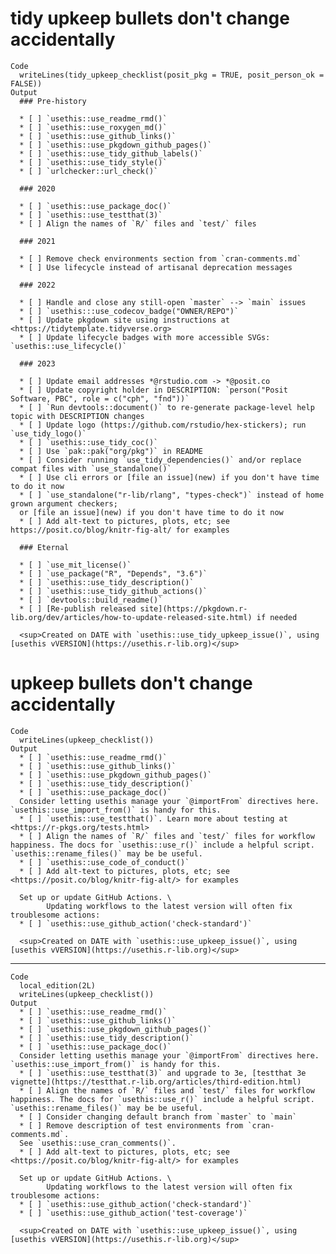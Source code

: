 # tidy upkeep bullets don't change accidentally

    Code
      writeLines(tidy_upkeep_checklist(posit_pkg = TRUE, posit_person_ok = FALSE))
    Output
      ### Pre-history
      
      * [ ] `usethis::use_readme_rmd()`
      * [ ] `usethis::use_roxygen_md()`
      * [ ] `usethis::use_github_links()`
      * [ ] `usethis::use_pkgdown_github_pages()`
      * [ ] `usethis::use_tidy_github_labels()`
      * [ ] `usethis::use_tidy_style()`
      * [ ] `urlchecker::url_check()`
      
      ### 2020
      
      * [ ] `usethis::use_package_doc()`
      * [ ] `usethis::use_testthat(3)`
      * [ ] Align the names of `R/` files and `test/` files
      
      ### 2021
      
      * [ ] Remove check environments section from `cran-comments.md`
      * [ ] Use lifecycle instead of artisanal deprecation messages
      
      ### 2022
      
      * [ ] Handle and close any still-open `master` --> `main` issues
      * [ ] `usethis:::use_codecov_badge("OWNER/REPO")`
      * [ ] Update pkgdown site using instructions at <https://tidytemplate.tidyverse.org>
      * [ ] Update lifecycle badges with more accessible SVGs: `usethis::use_lifecycle()`
      
      ### 2023
      
      * [ ] Update email addresses *@rstudio.com -> *@posit.co
      * [ ] Update copyright holder in DESCRIPTION: `person("Posit Software, PBC", role = c("cph", "fnd"))`
      * [ ] `Run devtools::document()` to re-generate package-level help topic with DESCRIPTION changes
      * [ ] Update logo (https://github.com/rstudio/hex-stickers); run `use_tidy_logo()`
      * [ ] `usethis::use_tidy_coc()`
      * [ ] Use `pak::pak("org/pkg")` in README
      * [ ] Consider running `use_tidy_dependencies()` and/or replace compat files with `use_standalone()`
      * [ ] Use cli errors or [file an issue](new) if you don't have time to do it now
      * [ ] `use_standalone("r-lib/rlang", "types-check")` instead of home grown argument checkers;
      or [file an issue](new) if you don't have time to do it now
      * [ ] Add alt-text to pictures, plots, etc; see https://posit.co/blog/knitr-fig-alt/ for examples
      
      ### Eternal
      
      * [ ] `use_mit_license()`
      * [ ] `use_package("R", "Depends", "3.6")`
      * [ ] `usethis::use_tidy_description()`
      * [ ] `usethis::use_tidy_github_actions()`
      * [ ] `devtools::build_readme()`
      * [ ] [Re-publish released site](https://pkgdown.r-lib.org/dev/articles/how-to-update-released-site.html) if needed
      
      <sup>Created on DATE with `usethis::use_tidy_upkeep_issue()`, using [usethis vVERSION](https://usethis.r-lib.org)</sup>

# upkeep bullets don't change accidentally

    Code
      writeLines(upkeep_checklist())
    Output
      * [ ] `usethis::use_readme_rmd()`
      * [ ] `usethis::use_github_links()`
      * [ ] `usethis::use_pkgdown_github_pages()`
      * [ ] `usethis::use_tidy_description()`
      * [ ] `usethis::use_package_doc()`
      Consider letting usethis manage your `@importFrom` directives here. `usethis::use_import_from()` is handy for this.
      * [ ] `usethis::use_testthat()`. Learn more about testing at <https://r-pkgs.org/tests.html>
      * [ ] Align the names of `R/` files and `test/` files for workflow happiness. The docs for `usethis::use_r()` include a helpful script. `usethis::rename_files()` may be be useful.
      * [ ] `usethis::use_code_of_conduct()`
      * [ ] Add alt-text to pictures, plots, etc; see <https://posit.co/blog/knitr-fig-alt/> for examples
      
      Set up or update GitHub Actions. \
            Updating workflows to the latest version will often fix troublesome actions:
      * [ ] `usethis::use_github_action('check-standard')`
      
      <sup>Created on DATE with `usethis::use_upkeep_issue()`, using [usethis vVERSION](https://usethis.r-lib.org)</sup>

---

    Code
      local_edition(2L)
      writeLines(upkeep_checklist())
    Output
      * [ ] `usethis::use_readme_rmd()`
      * [ ] `usethis::use_github_links()`
      * [ ] `usethis::use_pkgdown_github_pages()`
      * [ ] `usethis::use_tidy_description()`
      * [ ] `usethis::use_package_doc()`
      Consider letting usethis manage your `@importFrom` directives here. `usethis::use_import_from()` is handy for this.
      * [ ] `usethis::use_testthat(3)` and upgrade to 3e, [testthat 3e vignette](https://testthat.r-lib.org/articles/third-edition.html)
      * [ ] Align the names of `R/` files and `test/` files for workflow happiness. The docs for `usethis::use_r()` include a helpful script. `usethis::rename_files()` may be be useful.
      * [ ] Consider changing default branch from `master` to `main`
      * [ ] Remove description of test environments from `cran-comments.md`.
      See `usethis::use_cran_comments()`.
      * [ ] Add alt-text to pictures, plots, etc; see <https://posit.co/blog/knitr-fig-alt/> for examples
      
      Set up or update GitHub Actions. \
            Updating workflows to the latest version will often fix troublesome actions:
      * [ ] `usethis::use_github_action('check-standard')`
      * [ ] `usethis::use_github_action('test-coverage')`
      
      <sup>Created on DATE with `usethis::use_upkeep_issue()`, using [usethis vVERSION](https://usethis.r-lib.org)</sup>

